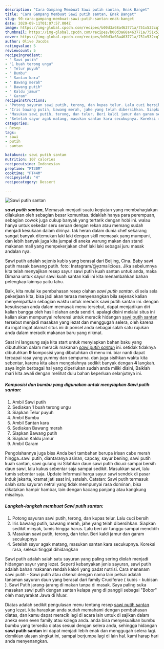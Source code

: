 ```yaml
---
description: "Cara Gampang Membuat Sawi putih santan, Enak Banget"
title: "Cara Gampang Membuat Sawi putih santan, Enak Banget"
slug: 90-cara-gampang-membuat-sawi-putih-santan-enak-banget
date: 2020-09-11T01:07:57.004Z
image: https://img-global.cpcdn.com/recipes/b00d3a68a463771a/751x532cq70/sawi-putih-santan-foto-resep-utama.jpg
thumbnail: https://img-global.cpcdn.com/recipes/b00d3a68a463771a/751x532cq70/sawi-putih-santan-foto-resep-utama.jpg
cover: https://img-global.cpcdn.com/recipes/b00d3a68a463771a/751x532cq70/sawi-putih-santan-foto-resep-utama.jpg
author: Olive Jacobs
ratingvalue: 5
reviewcount: 5
recipeingredient:
- " Sawi putih"
- "1 buah terong ungu"
- " Telur puyuh"
- " Bumbu"
- " Santan kara"
- " Bawang merah"
- " Bawang putih"
- " Kaldu jamur"
- " Garam"
recipeinstructions:
- "Potong sayuran sawi putih, terong, dan kupas telur. Lalu cuci bersih"
- "Iris bawang putih, bawang merah, jahe yang telah dibersihkan. Siapkan sedikit minyak, tumis hingga harus. Lalu beri air tunggu sampai mendidih"
- "Masukan sawi putih, terong, dan telur. Beri kaldi jamur dan garam secukupnya"
- "Setelah sayur agak matang, masukan santan kara secukupnya. Koreksi rasa, selesai tinggal dihidangkan"
categories:
- Resep
tags:
- sawi
- putih
- santan

katakunci: sawi putih santan 
nutrition: 107 calories
recipecuisine: Indonesian
preptime: "PT30M"
cooktime: "PT44M"
recipeyield: "4"
recipecategory: Dessert

---
```



![Sawi putih santan](https://img-global.cpcdn.com/recipes/b00d3a68a463771a/751x532cq70/sawi-putih-santan-foto-resep-utama.jpg)

<b><i>sawi putih santan</i></b>, Memasak menjadi suatu kegiatan yang membahagiakan dilakukan oleh sebagian besar komunitas. tidaklah hanya para perempuan, sebagian cowok juga cukup banyak yang tertarik dengan hobi ini. walau hanya untuk sekedar seru seruan dengan rekan atau memang sudah menjadi kesukaan dalam dirinya. tak heran dalam dunia chef sekarang sangat banyak ditemukan laki laki dengan skill memasak yang mumpuni, dan lebih banyak juga kita jumpai di aneka warung makan dan stand makanan mall yang mempekerjakan chef laki laki sebagai juru masak andalan nya.

Sawi putih adalah sejenis kubis yang berasal dari Beijing, Cina. Baby sawi putih masak bawang putih. foto: Instagram/@yzmalicious. Jika sebelumnya kita telah menyajikan resep sayur sawi putih kuah santan untuk anda, maka Dimana untuk sayur sawi kuah santan kali ini kita menambahkan bahan pelengkap lainnya yaitu tahu.

Baik, kita mulai ke pembahasan resep olahan <i>sawi putih santan</i>. di sela sela pekerjaan kita, bisa jadi akan terasa menyenangkan bila sejenak kalian menyempatkan sebagian waktu untuk meracik sawi putih santan ini. dengan kesuksesan anda dalam memasak menu tersebut, dapat menjadikan diri kalian bangga oleh hasil olahan anda sendiri. apalagi disini melalui situs ini kalian akan mempunyai referensi untuk meracik hidangan <u>sawi putih santan</u> tersebut menjadi masakan yang lezat dan menggugah selera, oleh karena itu ingat ingat alamat situs ini di ponsel anda sebagai salah satu rujukan anda dalam meracik makanan baru yang nikmat.


Saat ini langsung saja kita start untuk menyiapkan bahan baku yang dibutuhkan dalam meracik makanan <u><i>sawi putih santan</i></u> ini. setidak tidaknya dibutuhkan <b>9</b> komposisi yang dibutuhkan di menu ini. biar nanti dapat tercapai rasa yang yummy dan sempurna. dan juga sisihkan waktu kita sebentar, karena kita akan mengolahnya sedikit banyak dengan <b>4</b> langkah. saya ingin berbagai hal yang diperlukan sudah anda miliki disini, Baiklah mari kita awali dengan melihat dulu bahan keperluan selanjutnya ini.

<!--inarticleads1-->

##### Komposisi dan bumbu yang digunakan untuk menyiapkan Sawi putih santan:

1. Ambil  Sawi putih
1. Sediakan 1 buah terong ungu
1. Siapkan  Telur puyuh
1. Ambil  Bumbu
1. Ambil  Santan kara
1. Sediakan  Bawang merah
1. Siapkan  Bawang putih
1. Siapkan  Kaldu jamur
1. Ambil  Garam


Pengolahannya juga bisa Anda beri tambahan berupa irisan cabe merah hingga..sawi putih, diantaranya asinan, capcay, sayur bening, sawi putih kuah santan, sawi gulung isi Silahkan daun sawi putih dicuci sampai bersih daun sawi, lalu kukus sebentar saja sampai sedikit. Masukkan sawi, lalu tumis sebentar saja. Update Informasi harga sayur sawi sendok di pasar induk jakarta, kramat jati saat ini, setelah. Catatan: Sawi putih termasuk salah satu sayuran netral yang tidak mempunyai rasa dominan, bisa dikatakan hampir hambar, lain dengan kacang panjang atau kangkung misalnya. 

<!--inarticleads2-->

##### Langkah-langkah membuat Sawi putih santan:

1. Potong sayuran sawi putih, terong, dan kupas telur. Lalu cuci bersih
1. Iris bawang putih, bawang merah, jahe yang telah dibersihkan. Siapkan sedikit minyak, tumis hingga harus. Lalu beri air tunggu sampai mendidih
1. Masukan sawi putih, terong, dan telur. Beri kaldi jamur dan garam secukupnya
1. Setelah sayur agak matang, masukan santan kara secukupnya. Koreksi rasa, selesai tinggal dihidangkan


Sawi putih adalah salah satu sayuran yang paling sering diolah menjadi hidangan sayur yang lezat. Seperti kebanyakan jenis sayuran, sawi putih adalah bahan makanan rendah kalori yang padat nutrisi. Cara menanam sawi putih - Sawi putih atau dikenal dengan nama lain petsai adalah tanaman sayuran daun yang berasal dari family Cruciferae ( kubis - kubisan ). Sawi Putih jarang-jarang di makan tanpa di masak. Saya paling suka masakan sawi putih dengan santan kelapa yang di panggil sebagai &#34;Bobor&#34; oleh masyarakat Jawa di Muar. 

Diatas adalah sedikit pengulasan menu tentang resep <u>sawi putih santan</u> yang lezat. kita harapkan anda sudah memahami dengan pembahasan diatas, dan kamu dapat meracik lagi di acara lain untuk di sajikan dalam aneka even even family atau kolega anda. anda bisa menyesuaikan bumbu bumbu yang tersedia diatas sesuai dengan selera anda, sehingga hidangan <b>sawi putih santan</b> ini dapat menjadi lebih enak dan menggugah selera lagi. demikian ulasan singkat ini, sampai berjumpa lagi di lain hal. kami harap hari anda menyenangkan.
